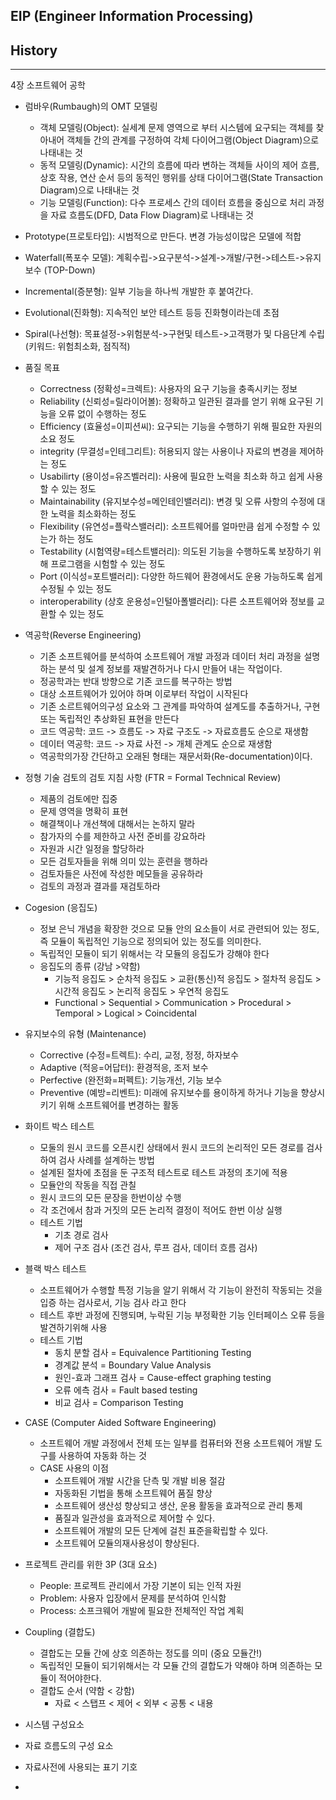 ## EIP (Engineer Information Processing)

## History

---

4장 소프트웨어 공학

- 럼바우(Rumbaugh)의 OMT 모델링
    - 객체 모델링(Object): 실세계 문제 영역으로 부터 시스템에 요구되는 객체를 찾아내어 객체들 간의 관계를 구정하여 각체 다이어그램(Object Diagram)으로 나태내는 것
    - 동적 모델링(Dynamic): 시간의 흐름에 따라 변하는 객체들 사이의 제어 흐름, 상호 작용, 연산 순서 등의 동적인 행위를 상태 다이어그램(State Transaction Diagram)으로 나태내는 것
    - 기능 모델링(Function): 다수 프로세스 간의 데이터 흐름을 중심으로 처리 과정을 자료 흐름도(DFD, Data Flow Diagram)로 나태내는 것

- Prototype(프로토타입): 시범적으로 만든다. 변경 가능성이많은 모델에 적합
- Waterfall(폭포수 모델): 계획수립->요구분석->설계->개발/구현->테스트->유지보수 (TOP-Down)
- Incremental(증분형): 일부 기능을 하나씩 개발한 후 붙여간다.
- Evolutional(진화형): 지속적인 보안 테스트 등등 진화형이라는데 초점
- Spiral(나선형): 목표설정->위험분석->구현및 테스트->고객평가 및 다음단계 수립 (키워드: 위험최소화, 점직적)

- 품질 목표
    - Correctness (정확성=크렉트): 사용자의 요구 기능을 충족시키는 정보
    - Reliability (신뢰성=릴라이어볼): 정확하고 일관된 결과를 얻기 위해 요구된 기능을 오류 없이 수행하는 정도
    - Efficiency (효율성=이피션씨): 요구되는 기능을 수행하기 위해 필요한 자원의 소요 정도
    - integrity (무결성=인테그리트): 허용되지 않는 사용이나 자료의 변경을 제어하는 정도
    - Usabilirty (용이성=유즈벨러리): 사용에 필요한 노력을 최소화 하고 쉽게 사용할 수 있는 정도
    - Maintainability (유지보수성=메인테인밸러리): 변경 및 오류 사항의 수정에 대한 노력을 최소화하는 정도
    - Flexibility (유연성=플락스밸러리): 소프트웨어를 얼마만큼 쉽게 수정할 수 있는가 하는 정도
    - Testability (시험역량=테스트밸러리): 의도된 기능을 수행하도록 보장하기 위해 프로그램을 시험할 수 있는 정도
    - Port (이식성=포트밸러리): 다양한 하드웨어 환경에서도 운용 가능하도록 쉽게 수정될 수 있는 정도
    - interoperability (상호 운용성=인털아폴밸러리): 다른 소프트웨어와 정보를 교환할 수 있는 정도

- 역공학(Reverse Engineering)
    - 기존 소프트웨어를 분석하여 소프트웨어 개발 과정과 데이터 처리 과정을 설명하는 분석 및 설계 정보를 재발견하거나 다시 만들어 내는 작업이다.
    - 정공학과는 반대 방향으로 기존 코드를 복구하는 방법
    - 대상 소프트웨어가 있어야 하며 이로부터 작업이 시작된다
    - 기존 소르트웨어의구성 요소와 그 관계를 파악하여 설계도를 추출하거나, 구현또는 독립적인 추상화된 표현을 만든다
    - 코드 역공학: 코드 -> 흐름도 -> 자료 구조도 -> 자료흐름도 순으로 재생함
    - 데이터 역공학: 코드 -> 자료 사전 -> 개체 관계도 순으로 재생함
    - 역공학의가장 간단하고 오래된 형태는 재문서화(Re-documentation)이다.

- 정형 기술 검토의 검토 지침 사항 (FTR = Formal Technical Review)
    - 제품의 검토에만 집중
    - 문제 영역을 명확히 표현
    - 해결책이나 개선책에 대해서는 논하지 말라
    - 참가자의 수를 제한하고 사전 준비를 강요하라
    - 자원과 시간 일정을 할당하라
    - 모든 검토자들을 위해 의미 있는 훈련을 행하라
    - 검토자들은 사전에 작성한 메모들을 공유하라
    - 검토의 과정과 결과를 재검토하라

- Cogesion (응집도)
    - 정보 은닉 개념을 확장한 것으로 모듈 안의 요소들이 서로 관련되어 있는 정도, 즉 모듈이 독립적인 기능으로 정의되어 있는 정도를 의미한다.
    - 독립적인 모듈이 되기 위해서는 각 모듈의 응집도가 강해야 한다
    - 응집도의 종류 (강남 >약함)
        - 기능적 응집도 > 순차적 응집도 > 교환(통신)적 응집도 > 절차적 응집도 > 시간적 응집도 > 논리적 응집도 > 우연적 응집도
        - Functional > Sequential > Communication > Procedural > Temporal > Logical > Coincidental

- 유지보수의 유형 (Maintenance)
    - Corrective (수정=트렉트): 수리, 교정, 정정, 하자보수
    - Adaptive (적응=어답터): 환경적응, 조저 보수
    - Perfective (완전화=퍼펙트): 기능개선, 기능 보수
    - Preventive (예방=리벤트): 미래에 유지보수를 용이하게 하거나 기능을 향상시키기 위해 소프트웨어를 변경하는 활동

- 화이트 박스 테스트
    - 모둘의 원시 코드를 오픈시킨 상태에서 원시 코드의 논리적인 모든 경로를 검사하여 검사 사례를 설계하는 방법
    - 설계된 절차에 초점을 둔 구조적 테스트로 테스트 과정의 초기에 적용
    - 모듈안의 작동을 직접 관칠
    - 원시 코드의 모든 문장을 한번이상 수행
    - 각 조건에서 참과 거짓의 모든 논리적 결정이 적어도 한번 이상 실행
    - 테스트 기법
        - 기초 경로 검사
        - 제어 구조 검사 (조건 검사, 루프 검사, 데이터 흐름 검사)

- 블랙 박스 테스트
    - 소프트웨어가 수행할 특정 기능을 알기 위해서 각 기능이 완전히 작동되는 것을 입증 하는 검사로서, 기능 검사 라고 한다
    - 테스트 후반 과정에 진행되며, 누락된 기능 부정확한 기능 인터페이스 오류 등을 발견하기위해 사용
    - 테스트 기법
        - 동치 분할 검사 = Equivalence Partitioning Testing
        - 경계값 분석 = Boundary Value Analysis
        - 원인-효과 그래프 검사 = Cause-effect graphing testing
        - 오류 에측 검사 = Fault based testing
        - 비교 검사 = Comparison Testing

- CASE (Computer Aided Software Engineering)
    - 소프트웨어 개발 과정에서 전체 또는 일부를 컴퓨터와 전용 소프트웨어 개발 도구를 사용하여 자동화 하는 것
    - CASE 사용의 이점
        - 소프트웨어 개발 시간을 단측 및 개발 비용 절감
        - 자동화된 기법을 통해 소프트웨어 품질 향상
        - 소프트웨어 생산성 향상되고 생산, 운용 활동을 효과적으로 관리 통제
        - 품질과 일관성을 효과적으로 제어할 수 있다.
        - 소프트웨어 개발의 모든 단계에 걸친 표준을확립할 수 있다.
        - 소프트웨어 모듈의재사용성이 향상된다.

- 프로젝트 관리를 위한 3P (3대 요소)
    - People: 프로젝트 관리에서 가장 기본이 되는 인적 자원
    - Problem: 사용자 입장에서 문제를 분석하여 인식함
    - Process: 소프크웨어 개발에 필요한 전체적인 작업 계획

- Coupling (결합도)
    - 결합도는 모듈 간에 상호 의존하는 정도를 의미 (중요 모듈간!)
    - 독립적인 모듈이 되기위해서는 각 모듈 간의 결합도가 약해야 하며 의존하는 모듈이 적어야한다.
    - 결합도 순서 (약함 < 강함)
        - 자료 < 스탭프 < 제어 < 외부 < 공통 < 내용

- 시스템 구성요소

- 자료 흐름도의 구성 요소

- 자료사전에 사용되는 표기 기호

- 